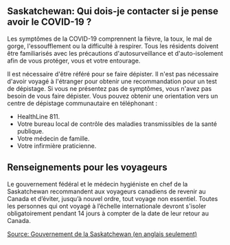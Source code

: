 ## Saskatchewan: Qui dois-je contacter si je pense avoir le COVID-19 ?

Les symptômes de la COVID-19 comprennent la fièvre, la toux, le mal de gorge, l'essoufflement ou la difficulté à respirer. Tous les résidents doivent être familiarisés avec les précautions d'autosurveillance et d'auto-isolement afin de vous protéger, vous et votre entourage.

Il est nécessaire d'être référé pour se faire dépister. Il n'est pas nécessaire d'avoir voyagé à l'étranger pour obtenir une recommandation pour un test de dépistage. Si vous ne présentez pas de symptômes, vous n'avez pas besoin de vous faire dépister. Vous pouvez obtenir une orientation vers un centre de dépistage communautaire en téléphonant :

- HealthLine 811.
- Votre bureau local de contrôle des maladies transmissibles de la santé publique.
- Votre médecin de famille.
- Votre infirmière praticienne.

## Renseignements pour les voyageurs

Le gouvernement fédéral et le médecin hygiéniste en chef de la Saskatchewan recommandent aux voyageurs canadiens de revenir au Canada et d’éviter, jusqu’à nouvel ordre, tout voyage non essentiel. Toutes les personnes qui ont voyagé à l’échelle internationale devront s'isoler obligatoirement pendant 14 jours à compter de la date de leur retour au Canada.

[Source: Gouvernement de la Saskatchewan (en anglais seulement)](https://www.saskatchewan.ca/government/health-care-administration-and-provider-resources/treatment-procedures-and-guidelines/emerging-public-health-issues/2019-novel-coronavirus/travel-information)
